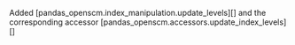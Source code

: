 Added [pandas_openscm.index_manipulation.update_levels][] and the corresponding accessor [pandas_openscm.accessors.update_index_levels][]
